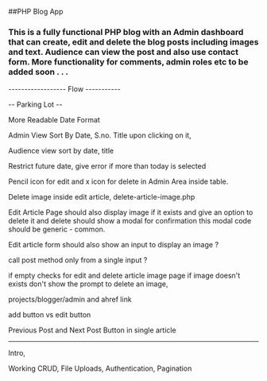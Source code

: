 ##PHP Blog App

### This is a fully functional PHP blog with an Admin dashboard that can create, edit and delete the blog posts including images and text. Audience can view the post and also use contact form. More functionality for comments, admin roles etc to be added soon . . .

------------------ Flow -----------

-- Parking Lot --

More Readable Date Format

Admin View Sort By Date, S.no. Title upon clicking on it,

Audience view sort by date, title

Restrict future date, give error if more than today is selected

Pencil icon for edit and x icon for delete in Admin Area inside table.

Delete image inside edit article, delete-article-image.php

Edit Article Page should also display image if it exists and give an option to delete it and delete should show a modal for confirmation this modal code should be generic - common.

Edit article form should also show an input to display an image ?

call post method only from a single input ?

if empty checks for edit and delete article image page if image doesn't exists don't show the prompt to delete an image,

projects/blogger/admin and ahref link

add button vs edit button

Previous Post and Next Post Button in single article

---

Intro,

Working CRUD, File Uploads, Authentication, Pagination
